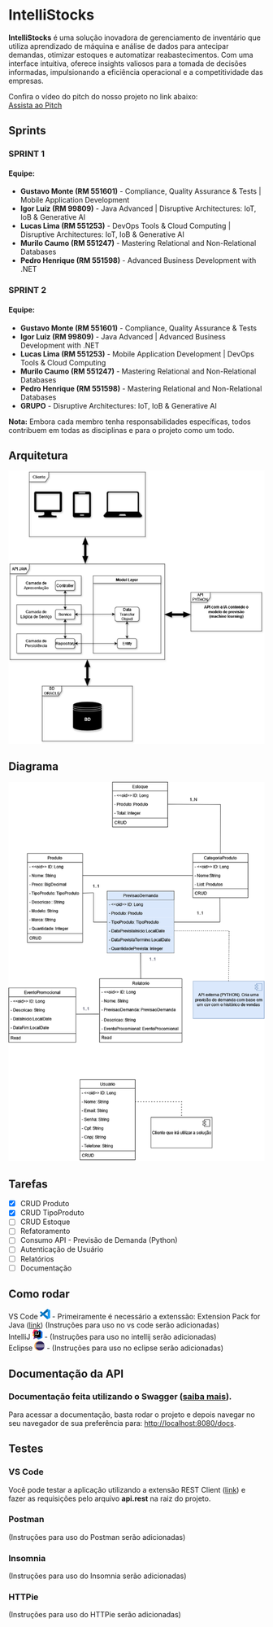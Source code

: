 # IntelliStocks

**IntelliStocks** é uma solução inovadora de gerenciamento de inventário que utiliza aprendizado de máquina e análise de dados para antecipar demandas, otimizar estoques e automatizar reabastecimentos. Com uma interface intuitiva, oferece insights valiosos para a tomada de decisões informadas, impulsionando a eficiência operacional e a competitividade das empresas.

Confira o vídeo do pitch do nosso projeto no link abaixo:  
[Assista ao Pitch](https://youtu.be/lpCFoGbBxmY)

## Sprints

### SPRINT 1
#### Equipe:
- **Gustavo Monte (RM 551601)** - Compliance, Quality Assurance & Tests | Mobile Application Development  
- **Igor Luiz (RM 99809)** - Java Advanced | Disruptive Architectures: IoT, IoB & Generative AI
- **Lucas Lima (RM 551253)** - DevOps Tools & Cloud Computing | Disruptive Architectures: IoT, IoB & Generative AI
- **Murilo Caumo (RM 551247)** - Mastering Relational and Non-Relational Databases
- **Pedro Henrique (RM 551598)** - Advanced Business Development with .NET

### SPRINT 2
#### Equipe:
- **Gustavo Monte (RM 551601)** - Compliance, Quality Assurance & Tests
- **Igor Luiz (RM 99809)** - Java Advanced | Advanced Business Development with .NET
- **Lucas Lima (RM 551253)** - Mobile Application Development | DevOps Tools & Cloud Computing
- **Murilo Caumo (RM 551247)** - Mastering Relational and Non-Relational Databases
- **Pedro Henrique (RM 551598)** - Mastering Relational and Non-Relational Databases
- **GRUPO** - Disruptive Architectures: IoT, IoB & Generative AI

**Nota:** Embora cada membro tenha responsabilidades específicas, todos contribuem em todas as disciplinas e para o projeto como um todo.

## Arquitetura

![Camadas das arquiteturas](images/IntelliStocks_arquitetura.png)

## Diagrama

![Diagrama de Classes](images/Diagram.drawio(1).png)

## Tarefas

- [x] CRUD Produto
- [x] CRUD TipoProduto
- [ ] CRUD Estoque
- [ ] Refatoramento
- [ ] Consumo API - Previsão de Demanda (Python)
- [ ] Autenticação de Usuário
- [ ] Relatórios
- [ ] Documentação

## Como rodar

VS Code <img src="images/visual-studio-code-icon.webp" alt="vscode-icon" width="20"/> - Primeiramente é necessário a extenssão: Extension Pack for Java ([link](https://marketplace.visualstudio.com/items?itemName=vscjava.vscode-java-pack)) (Instruções para uso no vs code serão adicionadas) <br>
IntelliJ <img src="images/intellij-idea.svg" alt="intelliJ-icon" width="20"/> - (Instruções para uso no intellij serão adicionadas) <br>
Eclipse <img src="images/eclipse.svg" alt="eclipse-icon" width="20"/> - (Instruções para uso no eclipse serão adicionadas) <br>

## Documentação da API

### Documentação feita utilizando o Swagger ([saiba mais](https://swagger.io/)).
Para acessar a documentação, basta rodar o projeto e depois navegar no seu navegador de sua preferência para: [http://localhost:8080/docs](http://localhost:8080/docs).

## Testes

### VS Code
Você pode testar a aplicação utilizando a extensão REST Client ([link](https://marketplace.visualstudio.com/items?itemName=humao.rest-client)) e fazer as requisições pelo arquivo **api.rest** na raiz do projeto.

### Postman
(Instruções para uso do Postman serão adicionadas)

### Insomnia
(Instruções para uso do Insomnia serão adicionadas)

### HTTPie
(Instruções para uso do HTTPie serão adicionadas)
